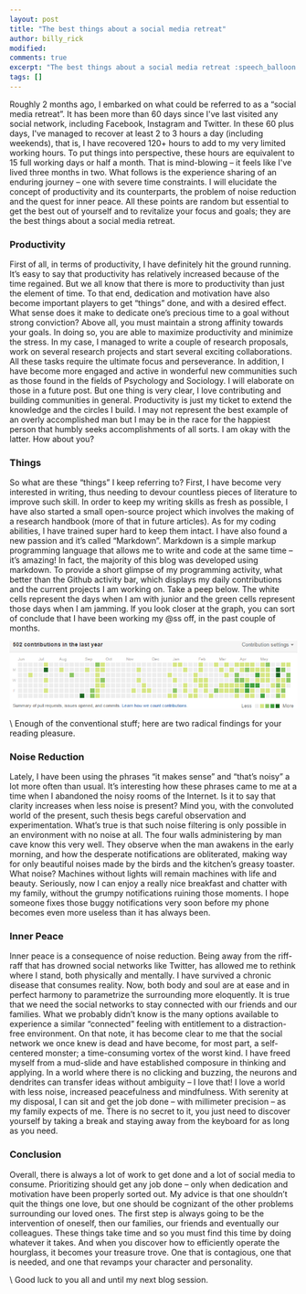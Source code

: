 ```yaml
---
layout: post
title: "The best things about a social media retreat"
author: billy_rick
modified:
comments: true
excerpt: "The best things about a social media retreat :speech_balloon: :hash:"
tags: []
---
```


Roughly 2 months ago, I embarked on what could be referred to as a “social media retreat”. It has been more than 60 days since I've last visited any social network, including Facebook, Instagram and Twitter. In these 60 plus days, I've managed to recover at least 2 to 3 hours a day (including weekends), that is, I have recovered 120+ hours to add to my very limited working hours. To put things into perspective, these hours are equivalent to 15 full working days or half a month. That is mind-blowing – it feels like I've lived three months in two. What follows is the experience sharing of an enduring journey – one with severe time constraints. I will elucidate the concept of productivity and its counterparts, the problem of noise reduction and the quest for inner peace. All these points are random but essential to get the best out of yourself and to revitalize your focus and goals; they are the best things about a social media retreat.

### Productivity

First of all, in terms of productivity, I have definitely hit the ground running. It’s easy to say that productivity has relatively increased because of the time regained. But we all know that there is more to productivity than just the element of time. To that end, dedication and motivation have also become important players to get “things” done, and with a desired effect. What sense does it make to dedicate one’s precious time to a goal without strong conviction? Above all, you must maintain a strong affinity towards your goals. In doing so, you are able to maximize productivity and minimize the stress. In my case, I managed to write a couple of research proposals, work on several research projects and start several exciting collaborations. All these tasks require the ultimate focus and perseverance. In addition, I have become more engaged and active in wonderful new communities such as those found in the fields of Psychology and Sociology. I will elaborate on those in a future post. But one thing is very clear, I love contributing and building communities in general. Productivity is just my ticket to extend the knowledge and the circles I build. I may not represent the best example of an overly accomplished man but I may be in the race for the happiest person that humbly seeks accomplishments of all sorts. I am okay with the latter. How about you? 

### Things 

So what are these “things” I keep referring to? First, I have become very interested in writing, thus needing to devour countless pieces of literature to improve such skill. In order to keep my writing skills as fresh as possible, I have also started a small open-source project which involves the making of a research handbook (more of that in future articles). As for my coding abilities, I have trained super hard to keep them intact. I have also found a new passion and it’s called “Markdown”. Markdown is a simple markup programming language that allows me to write and code at the same time – it’s amazing! In fact, the majority of this blog was developed using markdown. To provide a short glimpse of my programming activity, what better than the Github activity bar, which displays my daily contributions and the current projects I am working on. Take a peep below. The white cells represent the days when I am with junior and the green cells represent those days when I am jamming. If you look closer at the graph, you can sort of conclude that I have been working my @ss off, in the past couple of months. 

![alt text](https://github.com/omarsar/omarsar.github.io/blob/master/images/github_contributions.png?raw=true "Github contributions")


\\
Enough of the conventional stuff; here are two radical findings for your reading pleasure. 

### Noise Reduction 

Lately, I have been using the phrases “it makes sense” and “that’s noisy” a lot more often than usual. It’s interesting how these phrases came to me at a time when I abandoned the noisy rooms of the Internet. Is it to say that clarity increases when less noise is present? Mind you, with the convoluted world of the present, such thesis begs careful observation and experimentation. What’s true is that such noise filtering is only possible in an environment with no noise at all. The four walls administering by man cave know this very well. They observe when the man awakens in the early morning, and how the desperate notifications are obliterated, making way for only beautiful noises made by the birds and the kitchen’s greasy toaster. What noise? Machines without lights will remain machines with life and beauty. Seriously, now I can enjoy a really nice breakfast and chatter with my family, without the grumpy notifications ruining those moments. I hope someone fixes those buggy notifications very soon before my phone becomes even more useless than it has always been. 

### Inner Peace 

Inner peace is a consequence of noise reduction. Being away from the riff-raff that has drowned social networks like Twitter, has allowed me to rethink where I stand, both physically and mentally. I have survived a chronic disease that consumes reality. Now, both body and soul are at ease and in perfect harmony to parametrize the surrounding more eloquently. It is true that we need the social networks to stay connected with our friends and our families. What we probably didn’t know is the many options available to experience a similar “connected” feeling with entitlement to a distraction-free environment. On that note, it has become clear to me that the social network we once knew is dead and have become, for most part, a self-centered monster; a time-consuming vortex of the worst kind. I have freed myself from a mud-slide and have established composure in thinking and applying. In a world where there is no clicking and buzzing, the neurons and dendrites can transfer ideas without ambiguity – I love that! I love a world with less noise, increased peacefulness and mindfulness. With serenity at my disposal, I can sit and get the job done – with millimeter precision – as my family expects of me. There is no secret to it, you just need to discover yourself by taking a break and staying away from the keyboard for as long as you need. 

### Conclusion

Overall, there is always a lot of work to get done and a lot of social media to consume. Prioritizing should get any job done – only when dedication and motivation have been properly sorted out. My advice is that one shouldn’t quit the things one love, but one should be cognizant of the other problems surrounding our loved ones. The first step is always going to be the intervention of oneself, then our families, our friends and eventually our colleagues. These things take time and so you must find this time by doing whatever it takes. And when you discover how to efficiently operate the hourglass, it becomes your treasure trove. One that is contagious, one that is needed, and one that revamps your character and personality. 

\\
Good luck to you all and until my next blog session.